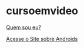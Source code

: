 # cursoemvideo

<a href="https://sylu4n.github.io/cursoemvideo/excercicios/ex01/ex01.html">Quem sou eu?</a>

<a href="https://sylu4n.github.io/cursoemvideo/excercicios/ex04/index.html">Acesse o  Site sobre Androids</a>
